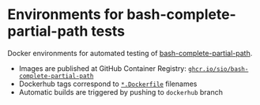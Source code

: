 # Environments for bash-complete-partial-path tests

Docker environments for automated testing of [bash-complete-partial-path][bcpp].

- Images are published at GitHub Container Registry: [`ghcr.io/sio/bash-complete-partial-path`][registry]
- Dockerhub tags correspond to [`*.Dockerfile`][dockerfiles] filenames
- Automatic builds are triggered by pushing to `dockerhub` branch

[bcpp]: https://github.com/sio/bash-complete-partial-path
[registry]: https://ghcr.io
[dockerfiles]: https://github.com/sio/bash-complete-partial-path/tree/dockerhub/tests/docker
